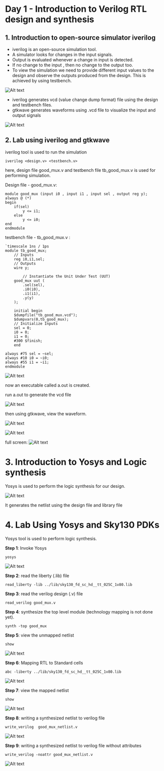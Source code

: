 # Day 1 - Introduction to Verilog RTL design and synthesis

## 1. Introduction to open-source simulator iverilog

- iverilog is an open-source simulation tool.
- A simulator looks for changes in the input signals.
- Output is evaluated whenever a change in input is detected.
- If no change to the input , then no change to the output too.
- To view the simulation we need to provide different input values to the design and observe the outputs produced from the design. This is achieved by using testbench.

![Alt text](images/testbench.png)

- iverilog generates vcd (value change dump format) file using the design and testbench files.
- gtkwave generates waveforms using .vcd file to visualize the input and output signals 

![Alt text](images/iverilog_simulation_flow.png)


## 2. Lab using iverilog and gtkwave

iverilog tool is used to run the simulation

```
iverilog <design.v> <testbench.v>
```

here, design file good_mux.v and testbench file tb_good_mux.v is used for performing simulation.

Design file - good_mux.v:
```
module good_mux (input i0 , input i1 , input sel , output reg y);
always @ (*)
begin
	if(sel)
		y <= i1;
	else 
		y <= i0;
end
endmodule
```

testbench file - tb_good_mux.v :
```
`timescale 1ns / 1ps
module tb_good_mux;
	// Inputs
	reg i0,i1,sel;
	// Outputs
	wire y;

        // Instantiate the Unit Under Test (UUT)
	good_mux uut (
		.sel(sel),
		.i0(i0),
		.i1(i1),
		.y(y)
	);

	initial begin
	$dumpfile("tb_good_mux.vcd");
	$dumpvars(0,tb_good_mux);
	// Initialize Inputs
	sel = 0;
	i0 = 0;
	i1 = 0;
	#300 $finish;
	end

always #75 sel = ~sel;
always #10 i0 = ~i0;
always #55 i1 = ~i1;
endmodule
```

![Alt text](images/iverilog_command.png)

now an executable called a.out is created.

run a.out to generate the vcd file

![Alt text](images/generating_vcd_file.png)

then using gtkwave, view the waveform.

![Alt text](images/gtkwave_command.png)

![Alt text](images/waveform_using_gtkwave.png)

full screen:
![Alt text](images/gtkwave_fullscreen.png)

# 3. Introduction to Yosys and Logic synthesis

Yosys is used to perform the logic synthesis for our design.

![Alt text](images/yosys_flow.png)

It generates the netlist using the design file and library file

# 4. Lab Using Yosys and Sky130 PDKs

Yosys tool is used to perform logic synthesis.

**Step 1**: Invoke Yosys
```
yosys
```
![Alt text](images/yosys_invoke.png)


**Step 2**: read the liberty (.lib) file
```
read_liberty -lib ../lib/sky130_fd_sc_hd__tt_025C_1v80.lib
```

**Step 3**: read the verilog design (.v) file
```
read_verilog good_mux.v
```
**Step 4**: synthesize the top level module (technology mapping is not done yet).
```
synth -top good_mux
```

**Step 5**: view the unmapped netlist
```
show
```

![Alt text](images/unmapped_netlist.png)

**Step 6**: Mapping RTL to Standard cells
```
abc -liberty ../lib/sky130_fd_sc_hd__tt_025C_1v80.lib
```
![Alt text](images/mapped_cells.png)

**Step 7**: view the mapped netlist
```
show
```
![Alt text](images/mapped_netlist.png)

**Step 8**: writing a synthesized netlist to verilog file 
```
write_verilog  good_mux_netlist.v
```
![Alt text](images/netlist_in_verilog.png)

**Step 9**: writing a synthesized netlist to verilog file without attributes
```
write_verilog -noattr good_mux_netlist.v
```
![Alt text](images/netlist_in_verilog_without_attributes.png)



